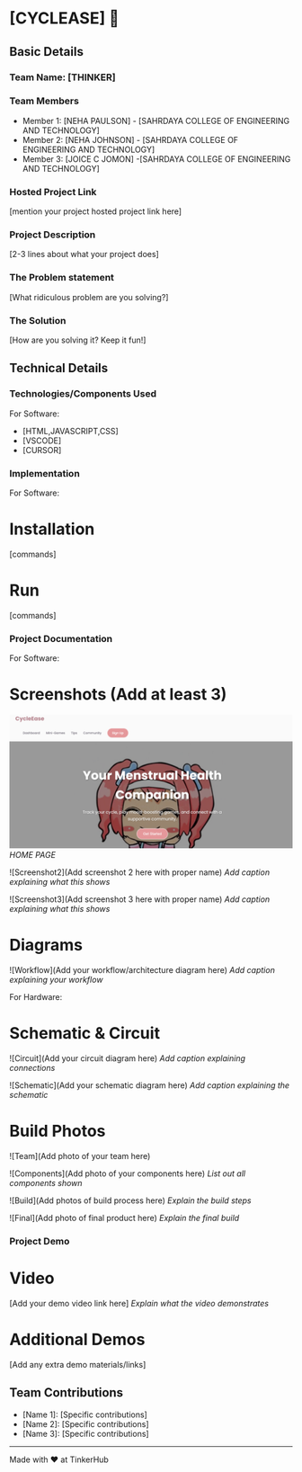 # [CYCLEASE] 🎯


## Basic Details
### Team Name: [THINKER]


### Team Members
- Member 1: [NEHA PAULSON] - [SAHRDAYA COLLEGE OF ENGINEERING AND TECHNOLOGY]
- Member 2: [NEHA JOHNSON] - [SAHRDAYA COLLEGE OF ENGINEERING AND TECHNOLOGY]
- Member 3: [JOICE C JOMON] -[SAHRDAYA COLLEGE OF ENGINEERING AND TECHNOLOGY]

### Hosted Project Link
[mention your project hosted project link here]

### Project Description
[2-3 lines about what your project does]

### The Problem statement
[What ridiculous problem are you solving?]

### The Solution
[How are you solving it? Keep it fun!]

## Technical Details
### Technologies/Components Used
For Software:
- [HTML,JAVASCRIPT,CSS]
- [VSCODE]
- [CURSOR]

### Implementation
For Software:
# Installation
[commands]

# Run
[commands]

### Project Documentation
For Software:

# Screenshots (Add at least 3)
![Screenshot1](CY1.png)
*HOME PAGE*

![Screenshot2](Add screenshot 2 here with proper name)
*Add caption explaining what this shows*

![Screenshot3](Add screenshot 3 here with proper name)
*Add caption explaining what this shows*

# Diagrams
![Workflow](Add your workflow/architecture diagram here)
*Add caption explaining your workflow*

For Hardware:

# Schematic & Circuit
![Circuit](Add your circuit diagram here)
*Add caption explaining connections*

![Schematic](Add your schematic diagram here)
*Add caption explaining the schematic*

# Build Photos
![Team](Add photo of your team here)


![Components](Add photo of your components here)
*List out all components shown*

![Build](Add photos of build process here)
*Explain the build steps*

![Final](Add photo of final product here)
*Explain the final build*

### Project Demo
# Video
[Add your demo video link here]
*Explain what the video demonstrates*

# Additional Demos
[Add any extra demo materials/links]

## Team Contributions
- [Name 1]: [Specific contributions]
- [Name 2]: [Specific contributions]
- [Name 3]: [Specific contributions]

---
Made with ❤️ at TinkerHub
